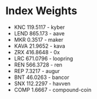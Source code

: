 
# Index Weights

- KNC 119.5117 - kyber
- LEND 865.173 - aave
- MKR 0.3517 - maker
- KAVA 21.9652 - kava
- ZRX 416.8648 - 0x
- LRC 671.0796 - loopring
- REN 566.3728 - ren
- REP 7.3217 - augur
- BNT 46.0263 - bancor
- SNX 112.2297 - havven
- COMP 1.6667 - compound-coin
